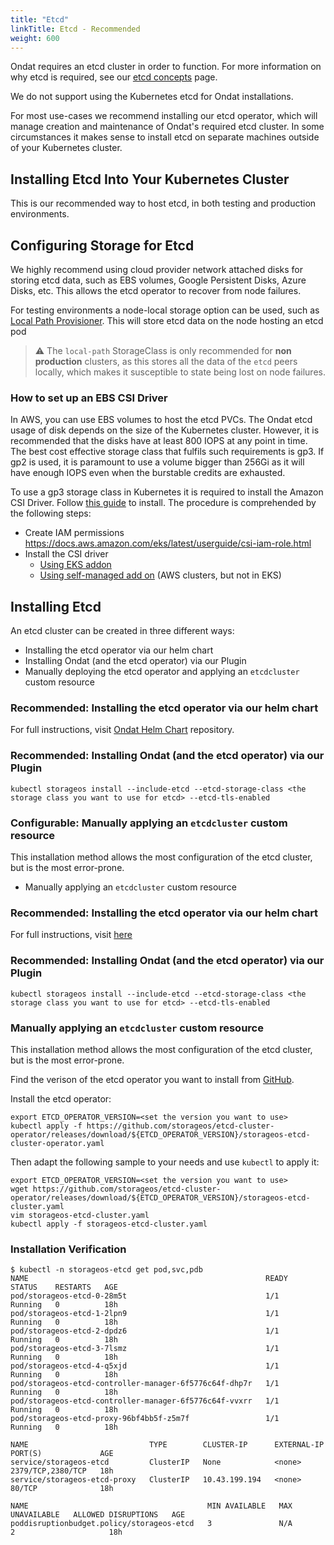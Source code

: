 ```yaml
---
title: "Etcd"
linkTitle: Etcd - Recommended
weight: 600
---
```


Ondat requires an etcd cluster in order to function. For more information on
why etcd is required, see our [etcd concepts](/docs/concepts/etcd) page.

We do not support using the Kubernetes etcd for Ondat installations.

For most use-cases we recommend installing our etcd operator, which will manage
creation and maintenance of Ondat's required etcd cluster.  In some
circumstances it makes sense to install etcd on separate machines outside of
your Kubernetes cluster.

## Installing Etcd Into Your Kubernetes Cluster

This is our recommended way to host etcd, in both testing and production
environments.

## Configuring Storage for Etcd

We highly recommend using cloud provider network attached disks for storing
etcd data, such as EBS volumes, Google Persistent Disks, Azure Disks, etc. This
allows the etcd operator to recover from node failures.

For testing environments a node-local storage option can be used, such as
[Local Path Provisioner](https://github.com/rancher/local-path-provisioner).
This will store etcd data on the node hosting an etcd pod

> ⚠️ The `local-path` StorageClass is only recommended for **non production**
> clusters, as this stores all the data of the `etcd` peers locally, which
> makes it susceptible to state being lost on node failures.

### How to set up an EBS CSI Driver

In AWS, you can use EBS volumes to host the etcd PVCs. The Ondat etcd usage of
disk depends on the size of the Kubernetes cluster. However, it is recommended
that the disks have at least 800 IOPS at any point in time. The best cost
effective storage class that fulfils such requirements is gp3. If gp2 is used,
it is paramount to use a volume bigger than 256Gi as it will have enough IOPS
even when the burstable credits are exhausted.

To use a gp3 storage class in Kubernetes it is required to install the Amazon
CSI Driver. Follow [this
guide](https://docs.aws.amazon.com/eks/latest/userguide/ebs-csi.html) to
install. The procedure is comprehended by the following steps:

* Create IAM permissions <https://docs.aws.amazon.com/eks/latest/userguide/csi-iam-role.html>
* Install the CSI driver
  * [Using EKS addon](https://docs.aws.amazon.com/eks/latest/userguide/managing-ebs-csi.html)
  * [Using self-managed add on](https://github.com/kubernetes-sigs/aws-ebs-csi-driver/blob/master/docs/install.md) (AWS clusters, but not in EKS)

## Installing Etcd

An etcd cluster can be created in three different ways:

* Installing the etcd operator via our helm chart
* Installing Ondat (and the etcd operator) via our Plugin
* Manually deploying the etcd operator and applying an `etcdcluster` custom resource

### **Recommended:** Installing the etcd operator via our helm chart

For full instructions, visit [Ondat Helm
Chart](https://github.com/ondat/charts/tree/main/charts/ondat) repository.

### **Recommended:** Installing Ondat (and the etcd operator) via our Plugin

```
kubectl storageos install --include-etcd --etcd-storage-class <the storage class you want to use for etcd> --etcd-tls-enabled
```

### **Configurable:** Manually applying an `etcdcluster` custom resource

This installation method allows the most configuration of the etcd cluster, but
is the most error-prone.

* Manually applying an `etcdcluster` custom resource

### Recommended: Installing the etcd operator via our helm chart

For full instructions, visit [here](https://github.com/ondat/charts/tree/main/charts/ondat)

### Recommended: Installing Ondat (and the etcd operator) via our Plugin

```
kubectl storageos install --include-etcd --etcd-storage-class <the storage class you want to use for etcd> --etcd-tls-enabled
```

### Manually applying an `etcdcluster` custom resource

This installation method allows the most configuration of the etcd cluster, but
is the most error-prone.

Find the verison of the etcd operator you want to install from
[GitHub](https://github.com/storageos/etcd-cluster-operator/releases/).

Install the etcd operator:

```
export ETCD_OPERATOR_VERSION=<set the version you want to use>
kubectl apply -f https://github.com/storageos/etcd-cluster-operator/releases/download/${ETCD_OPERATOR_VERSION}/storageos-etcd-cluster-operator.yaml
```

Then adapt the following sample to your needs and use `kubectl` to  apply it:

```
export ETCD_OPERATOR_VERSION=<set the version you want to use>
wget https://github.com/storageos/etcd-cluster-operator/releases/download/${ETCD_OPERATOR_VERSION}/storageos-etcd-cluster.yaml
vim storageos-etcd-cluster.yaml
kubectl apply -f storageos-etcd-cluster.yaml
```

### Installation Verification

```
$ kubectl -n storageos-etcd get pod,svc,pdb
NAME                                                     READY   STATUS    RESTARTS   AGE
pod/storageos-etcd-0-28m5t                               1/1     Running   0          18h
pod/storageos-etcd-1-2lpn9                               1/1     Running   0          18h
pod/storageos-etcd-2-dpdz6                               1/1     Running   0          18h
pod/storageos-etcd-3-7lsmz                               1/1     Running   0          18h
pod/storageos-etcd-4-q5xjd                               1/1     Running   0          18h
pod/storageos-etcd-controller-manager-6f5776c64f-dhp7r   1/1     Running   0          18h
pod/storageos-etcd-controller-manager-6f5776c64f-vvxrr   1/1     Running   0          18h
pod/storageos-etcd-proxy-96bf4bb5f-z5m7f                 1/1     Running   0          18h

NAME                           TYPE        CLUSTER-IP      EXTERNAL-IP   PORT(S)             AGE
service/storageos-etcd         ClusterIP   None            <none>        2379/TCP,2380/TCP   18h
service/storageos-etcd-proxy   ClusterIP   10.43.199.194   <none>        80/TCP              18h

NAME                                        MIN AVAILABLE   MAX UNAVAILABLE   ALLOWED DISRUPTIONS   AGE
poddisruptionbudget.policy/storageos-etcd   3               N/A               2                     18h
```
